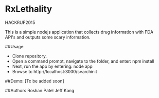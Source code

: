 RxLethality
===
HACKRUF2015

This is a simple nodejs application that collects drug information with FDA API's and outputs some scary information.

##Usage
- Clone repository.
- Open a command prompt, navigate to the folder, and enter: npm install
- Next, run the app by entering: node app
- Browse to http://localhost:3000/searchinit

##Demo:
[To be added soon]


##Authors
Roshan Patel
Jeff Kang
